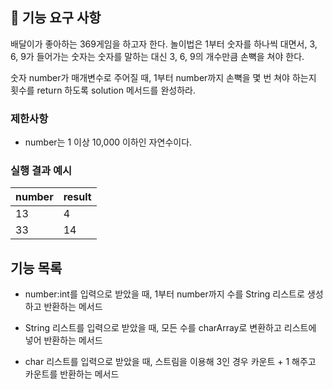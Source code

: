 ## 🚀 기능 요구 사항

배달이가 좋아하는 369게임을 하고자 한다. 놀이법은 1부터 숫자를 하나씩 대면서, 3, 6, 9가 들어가는 숫자는 숫자를 말하는 대신 3, 6, 9의 개수만큼 손뼉을 쳐야 한다.

숫자 number가 매개변수로 주어질 때, 1부터 number까지 손뼉을 몇 번 쳐야 하는지 횟수를 return 하도록 solution 메서드를 완성하라.

### 제한사항

- number는 1 이상 10,000 이하인 자연수이다.

### 실행 결과 예시

| number | result |
| --- | --- |
| 13 | 4 |
| 33 | 14 |

## 기능 목록

- number:int를 입력으로 받았을 때, 1부터 number까지 수를 String 리스트로 생성하고 반환하는 메서드

- String 리스트를 입력으로 받았을 때, 모든 수를 charArray로 변환하고 리스트에 넣어 반환하는 메서드

- char 리스트를 입력으로 받았을 때, 스트림을 이용해 3인 경우 카운트 + 1 해주고 카운트를 반환하는 메서드